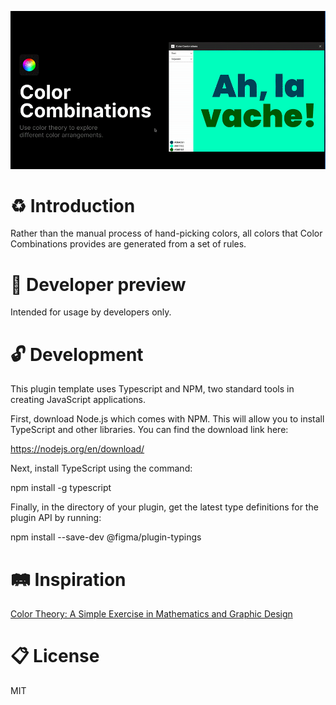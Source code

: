![Alt Text](https://github.com/Liam-hi/figma-color-combinations/blob/master/media/color-combinations.gif?raw=true)

# :recycle: Introduction

Rather than the manual process of hand-picking colors, all colors that Color Combinations provides are generated from a set of rules.

# :construction: Developer preview

Intended for usage by developers only.

# :unlock: Development

This plugin template uses Typescript and NPM, two standard tools in creating JavaScript applications.

First, download Node.js which comes with NPM. This will allow you to install TypeScript and other
libraries. You can find the download link here:

  https://nodejs.org/en/download/

Next, install TypeScript using the command:

  npm install -g typescript

Finally, in the directory of your plugin, get the latest type definitions for the plugin API by running:

  npm install --save-dev @figma/plugin-typings
  
 
# :railway_track: Inspiration

[Color Theory: A Simple Exercise in Mathematics and Graphic Design](https://blog.matthewgove.com/2021/07/02/color-theory-a-simple-exercise-in-mathematics-and-graphic-design/)

# :clipboard: License

MIT


